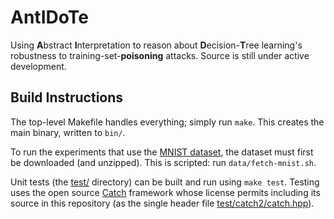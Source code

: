 # AntIDoTe

Using **A**bstract **I**nterpretation to reason about
**D**ecision-**T**ree learning's robustness to
training-set-**poisoning** attacks.
Source is still under active development.

## Build Instructions

The top-level Makefile handles everything; simply run `make`.
This creates the main binary, written to `bin/`.

To run the experiments that use the [MNIST dataset](http://yann.lecun.com/exdb/mnist/),
the dataset must first be downloaded (and unzipped).
This is scripted: run `data/fetch-mnist.sh`.

Unit tests (the [test/](test/) directory) can be built and run using `make test`.
Testing uses the open source [Catch](https://github.com/catchorg/Catch2) framework
whose license permits including its source in this repository
(as the single header file [test/catch2/catch.hpp](test/catch2/catch.hpp)).

